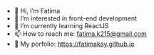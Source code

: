 - 👋 Hi, I’m Fatima
- 👀 I’m interested in front-end development
- 🌱 I’m currently learning ReactJS
- 📫 How to reach me: fatima.k215@gmail.com
- 🚀 My porfolio: https://fatimakay.github.io 

<!---
fatimakay/fatimakay is a ✨ special ✨ repository because its `README.md` (this file) appears on your GitHub profile.
You can click the Preview link to take a look at your changes.
--->
